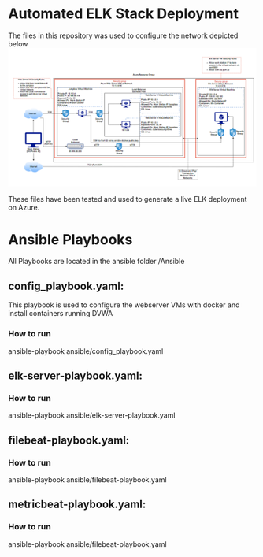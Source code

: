 # Automated ELK Stack Deployment

The files in this repository was used to configure the network depicted below
![ELK Architecture](https://github.com/LuckyML96/ucb-cybersecurity/blob/main/Diagrams/Elk%20Architecture.PNG?raw=true)

These files have been tested and used to generate a live ELK deployment on Azure. 

# Ansible Playbooks
All Playbooks are located in the ansible folder /Ansible

## config_playbook.yaml:
This playbook is used to configure the webserver VMs with docker and install containers running DVWA

### How to run

ansible-playbook ansible/config_playbook.yaml

## elk-server-playbook.yaml:

### How to run

ansible-playbook ansible/elk-server-playbook.yaml

## filebeat-playbook.yaml:

### How to run

ansible-playbook ansible/filebeat-playbook.yaml

## metricbeat-playbook.yaml:

### How to run

ansible-playbook ansible/filebeat-playbook.yaml
